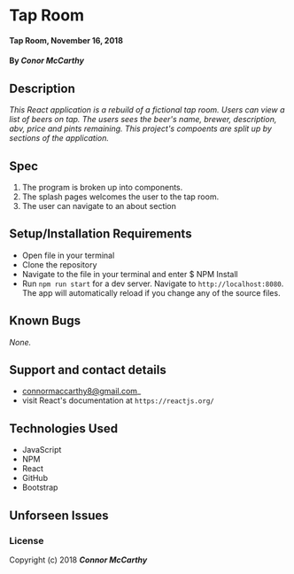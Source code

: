 # Tap Room

#### Tap Room, November 16, 2018

#### By _**Conor McCarthy**_

## Description

_This React application is a rebuild of a fictional tap room. Users can view a list of beers on tap. The users sees the beer's name, brewer, description, abv, price and pints remaining. This project's compoents are split up by sections of the application._

## Spec

1. The program is broken up into components.
2. The splash pages welcomes the user to the tap room.
3. The user can navigate to an about section

## Setup/Installation Requirements

- Open file in your terminal
- Clone the repository
- Navigate to the file in your terminal and enter \$ NPM Install
- Run `npm run start` for a dev server. Navigate to `http://localhost:8080`. The app will automatically reload if you change any of the source files.

## Known Bugs

_None._

## Support and contact details

- connormaccarthy8@gmail.com\_
- visit React's documentation at `https://reactjs.org/`

## Technologies Used

- JavaScript
- NPM
- React
- GitHub
- Bootstrap

## Unforseen Issues

### License

Copyright (c) 2018 **_Connor McCarthy_**
